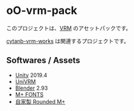 # oO-vrm-pack

このプロジェクトは、[VRM](https://vrm.dev/) のアセットパックです。

[cytanb-vrm-works](https://github.com/oocytanb/cytanb-vrm-works) は関連するプロジェクトです。

## Softwares / Assets

- [Unity](https://unity3d.com/) 2019.4
- [UniVRM](https://github.com/vrm-c/UniVRM)
- [Blender](https://www.blender.org/) 2.93
- [M+ FONTS](https://mplus-fonts.osdn.jp/)
- [自家製 Rounded M+](http://jikasei.me/font/rounded-mplus/)
